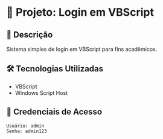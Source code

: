 # 🔐 Projeto: Login em VBScript

## 📌 Descrição
Sistema simples de login em VBScript para fins acadêmicos.

## 🛠️ Tecnologias Utilizadas
- VBScript
- Windows Script Host

## 👤 Credenciais de Acesso
```plaintext
Usuário: admin
Senha: admin123
